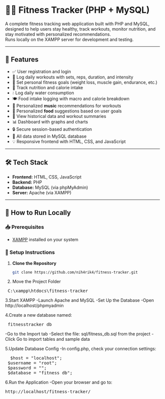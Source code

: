 # 🏋️‍♂️ Fitness Tracker (PHP + MySQL)

A complete fitness tracking web application built with PHP and MySQL, designed to help users stay healthy, track workouts, monitor nutrition, and stay motivated with personalized recommendations.  
Runs locally on the XAMPP server for development and testing.

---

## 📌 Features

- ✅ User registration and login
- 📝 Log daily workouts with sets, reps, duration, and intensity
- 🎯 Set personal fitness goals (weight loss, muscle gain, endurance, etc.)
- 🥗 Track nutrition and calorie intake
- 💧 Log daily water consumption
- 🍽️ Food intake logging with macro and calorie breakdown
- 🎵 Personalized **music** recommendations for workouts
- 🍱 Personalized **food** suggestions based on user goals
- 📅 View historical data and workout summaries
- 📊 Dashboard with graphs and charts
- 🔒 Secure session-based authentication
- 💾 All data stored in MySQL database
- 💡 Responsive frontend with HTML, CSS, and JavaScript

---

## 🛠️ Tech Stack

- **Frontend:** HTML, CSS, JavaScript  
- **Backend:** PHP  
- **Database:** MySQL (via phpMyAdmin)  
- **Server:** Apache (via XAMPP)

---

## 🚀 How to Run Locally

### 📥 Prerequisites

- [XAMPP](https://www.apachefriends.org/) installed on your system

### 🧪 Setup Instructions

1. **Clone the Repository**
   ```bash
   git clone https://github.com/nih4rik4/fitness-tracker.git

2. Move the Project Folder

 <pre> C:\xampp\htdocs\fitness-tracker </pre>

3.Start XAMPP
 -Launch Apache and MySQL
 -Set Up the Database
 -Open http://localhost/phpmyadmin

4.Create a new database named:
 <pre> fitnesstracker_db </pre>

  -Go to the Import tab
 -Select the file: sql/fitness_db.sql from the project
 -Click Go to import tables and sample data
 
 5.Update Database Config
 -In config.php, check your connection settings:

 <pre>  $host = "localhost";
 $username = "root";
 $password = "";
 $database = "fitness_db";  </pre>

6.Run the Application
-Open your browser and go to:
 <pre>http://localhost/fitness-tracker/ </pre>

